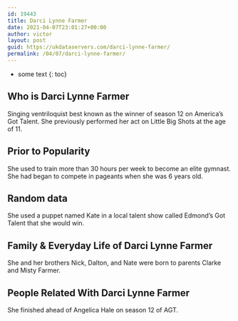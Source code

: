 ```yaml
---
id: 19443
title: Darci Lynne Farmer
date: 2021-04-07T23:01:27+00:00
author: victor
layout: post
guid: https://ukdataservers.com/darci-lynne-farmer/
permalink: /04/07/darci-lynne-farmer/
---
```


* some text
{: toc}


## Who is Darci Lynne Farmer



Singing ventriloquist best known as the winner of season 12 on America&#8217;s Got Talent. She previously performed her act on Little Big Shots at the age of 11. 

                
                
                
## Prior to Popularity



She used to train more than 30 hours per week to become an elite gymnast. She had began to compete in pageants when she was 6 years old. 

                
                
                
## Random data



She used a puppet named Kate in a local talent show called Edmond&#8217;s Got Talent that she would win. 

                
                
                
## Family & Everyday Life of Darci Lynne Farmer



She and her brothers Nick, Dalton, and Nate were born to parents Clarke and Misty Farmer. 

                
                
                
## People Related With Darci Lynne Farmer



She finished ahead of Angelica Hale on season 12 of AGT.

                
              
            
          
          
          